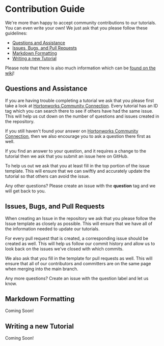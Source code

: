 # Contribution Guide

We're more than happy to accept community contributions to our tutorials. You can even write your own! We just ask that you please follow these guidelines:

- [Questions and Assistance](#questions)
- [Issues, Bugs, and Pull Requests](#issues-and-PRs)
- [Markdown Formatting](#markdown-formatting)
- [Writing a new Tutorial](#writing-a-tutorial)

Please note that there is also much information which can be [found on the wiki](https://github.com/hortonworks/tutorials/wiki)!

## <a name="issue"></a> Questions and Assistance

If you are having trouble completing a tutorial we ask that you please first take a look at [Hortonworks Community Connection](https://community.hortonworks.com). Every tutorial has an ID tag which you can search there to see if others have had the same issue. This will help us cut down on the number of questions and issues created in the repository.

If you still haven't found your answer on [Hortonworks Community Connection](https://community.hortonworks.com), then we also encourage you to ask a question there first as well.

If you find an answer to your question, and it requires a change to the tutorial then we ask that you submit an issue here on GitHub.

To help us out we ask that you at least fill in the top portion of the issue template. This will ensure that we can swiftly and accurately update the tutorial so that others can avoid the issue.

Any other questions? Please create an issue with the **question** tag and we will get back to you.

## <a name="issues-and-PRs"></a> Issues, Bugs, and Pull Requests

When creating an Issue in the repository we ask that you please follow the Issue template as closely as possible. This will ensure that we have all of the information needed to update our tutorials.

For every pull request that is created, a corresponding issue should be created as well. This will help us follow our commit history and allow us to look back on the issues we've closed with which commits.

We also ask that you fill in the template for pull requests as well. This will ensure that all of our contributors and committers are on the same page when merging into the main branch.

Any more questions? Create an issue with the question label and let us know.

## <a name="markdown-formatting"></a> Markdown Formatting

Coming Soon!

## <a name="writing-a-tutorial"></a> Writing a new Tutorial

Coming Soon!
